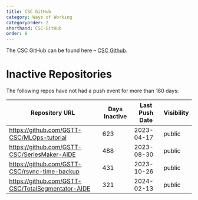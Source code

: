 ```yaml
---
title: CSC GitHub
category: Ways of Working
categoryorder: 2
shorthand: CSC-GitHub
order: 8
---
```


The CSC GitHub can be found here – <a href="https://github.com/GSTT-CSC/">CSC Github</a>.

# Inactive Repositories

The following repos have not had a push event for more than 180 days:

| Repository URL | Days Inactive | Last Push Date | Visibility |
| --- | --- | --- | --- |
| https://github.com/GSTT-CSC/MLOps-tutorial | 623 | 2023-04-17 | public |
| https://github.com/GSTT-CSC/SeriesMaker-AIDE | 488 | 2023-08-30 | public |
| https://github.com/GSTT-CSC/rsync-time-backup | 431 | 2023-10-26 | public |
| https://github.com/GSTT-CSC/TotalSegmentator-AIDE | 321 | 2024-02-13 | public |
